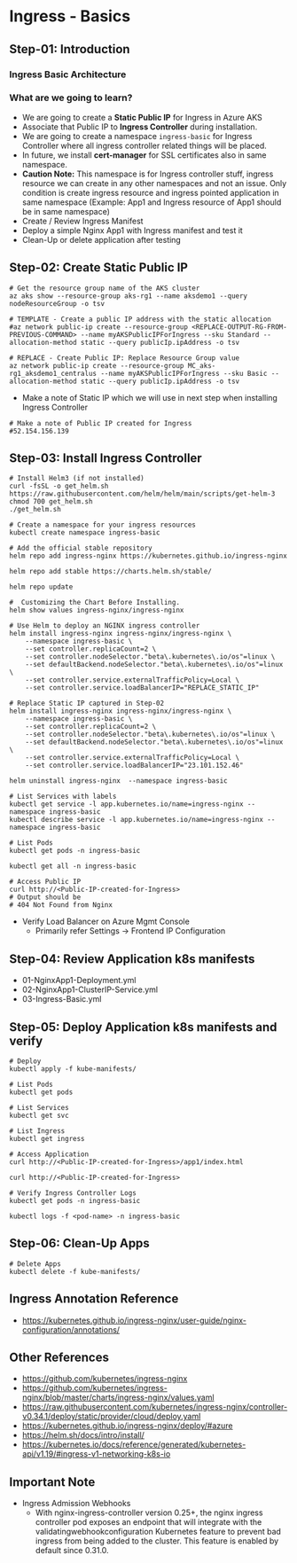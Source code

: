 # Ingress - Basics

## Step-01: Introduction

### Ingress Basic Architecture

### What are we going to learn?
- We are going to create a **Static Public IP** for Ingress in Azure AKS
- Associate that Public IP to **Ingress Controller** during installation.
- We are going to create a namespace `ingress-basic` for Ingress Controller where all ingress controller related things will be placed.
- In future, we install **cert-manager** for SSL certificates also in same namespace.
- **Caution Note:** This namespace is for Ingress controller stuff, ingress resource we can create in any other namespaces and not an issue.  Only condition is create ingress resource and ingress pointed application in same namespace (Example: App1 and Ingress resource of App1 should be in same namespace)
- Create / Review Ingress Manifest
- Deploy a simple Nginx App1 with Ingress manifest and test it
- Clean-Up or delete application after testing

## Step-02: Create Static Public IP
```
# Get the resource group name of the AKS cluster
az aks show --resource-group aks-rg1 --name aksdemo1 --query nodeResourceGroup -o tsv
```
```
# TEMPLATE - Create a public IP address with the static allocation
#az network public-ip create --resource-group <REPLACE-OUTPUT-RG-FROM-PREVIOUS-COMMAND> --name myAKSPublicIPForIngress --sku Standard --allocation-method static --query publicIp.ipAddress -o tsv
```
```
# REPLACE - Create Public IP: Replace Resource Group value
az network public-ip create --resource-group MC_aks-rg1_aksdemo1_centralus --name myAKSPublicIPForIngress --sku Basic --allocation-method static --query publicIp.ipAddress -o tsv
```
- Make a note of Static IP which we will use in next step when installing Ingress Controller
```
# Make a note of Public IP created for Ingress
#52.154.156.139
```

## Step-03: Install Ingress Controller
```
# Install Helm3 (if not installed)
curl -fsSL -o get_helm.sh https://raw.githubusercontent.com/helm/helm/main/scripts/get-helm-3
chmod 700 get_helm.sh
./get_helm.sh
```

```
# Create a namespace for your ingress resources
kubectl create namespace ingress-basic
```
```
# Add the official stable repository
helm repo add ingress-nginx https://kubernetes.github.io/ingress-nginx
```
```
helm repo add stable https://charts.helm.sh/stable/
```
```
helm repo update
```
```
#  Customizing the Chart Before Installing.
helm show values ingress-nginx/ingress-nginx
```
```
# Use Helm to deploy an NGINX ingress controller
helm install ingress-nginx ingress-nginx/ingress-nginx \
    --namespace ingress-basic \
    --set controller.replicaCount=2 \
    --set controller.nodeSelector."beta\.kubernetes\.io/os"=linux \
    --set defaultBackend.nodeSelector."beta\.kubernetes\.io/os"=linux \
    --set controller.service.externalTrafficPolicy=Local \
    --set controller.service.loadBalancerIP="REPLACE_STATIC_IP"
```
```
# Replace Static IP captured in Step-02
helm install ingress-nginx ingress-nginx/ingress-nginx \
    --namespace ingress-basic \
    --set controller.replicaCount=2 \
    --set controller.nodeSelector."beta\.kubernetes\.io/os"=linux \
    --set defaultBackend.nodeSelector."beta\.kubernetes\.io/os"=linux \
    --set controller.service.externalTrafficPolicy=Local \
    --set controller.service.loadBalancerIP="23.101.152.46"
```

```
helm uninstall ingress-nginx  --namespace ingress-basic
```


```
# List Services with labels
kubectl get service -l app.kubernetes.io/name=ingress-nginx --namespace ingress-basic
kubectl describe service -l app.kubernetes.io/name=ingress-nginx --namespace ingress-basic
```
```
# List Pods
kubectl get pods -n ingress-basic
```
```
kubectl get all -n ingress-basic
```
```
# Access Public IP
curl http://<Public-IP-created-for-Ingress>
# Output should be
# 404 Not Found from Nginx
```
- Verify Load Balancer on Azure Mgmt Console
  - Primarily refer Settings -> Frontend IP Configuration

## Step-04: Review Application k8s manifests
- 01-NginxApp1-Deployment.yml
- 02-NginxApp1-ClusterIP-Service.yml
- 03-Ingress-Basic.yml

## Step-05: Deploy Application k8s manifests and verify
```
# Deploy
kubectl apply -f kube-manifests/
```
```
# List Pods
kubectl get pods
```
```
# List Services
kubectl get svc
```
```
# List Ingress
kubectl get ingress
```
```
# Access Application
curl http://<Public-IP-created-for-Ingress>/app1/index.html
```
```
curl http://<Public-IP-created-for-Ingress>
```
```
# Verify Ingress Controller Logs
kubectl get pods -n ingress-basic
```
```
kubectl logs -f <pod-name> -n ingress-basic
```

## Step-06: Clean-Up Apps
```
# Delete Apps
kubectl delete -f kube-manifests/
```

## Ingress Annotation Reference
- https://kubernetes.github.io/ingress-nginx/user-guide/nginx-configuration/annotations/

## Other References
- https://github.com/kubernetes/ingress-nginx
- https://github.com/kubernetes/ingress-nginx/blob/master/charts/ingress-nginx/values.yaml
- https://raw.githubusercontent.com/kubernetes/ingress-nginx/controller-v0.34.1/deploy/static/provider/cloud/deploy.yaml
- https://kubernetes.github.io/ingress-nginx/deploy/#azure
- https://helm.sh/docs/intro/install/
- https://kubernetes.io/docs/reference/generated/kubernetes-api/v1.19/#ingress-v1-networking-k8s-io

## Important Note
- Ingress Admission Webhooks
  - With nginx-ingress-controller version 0.25+, the nginx ingress controller pod exposes an endpoint that will integrate with the validatingwebhookconfiguration Kubernetes feature to prevent bad ingress from being added to the cluster. This feature is enabled by default since 0.31.0.
